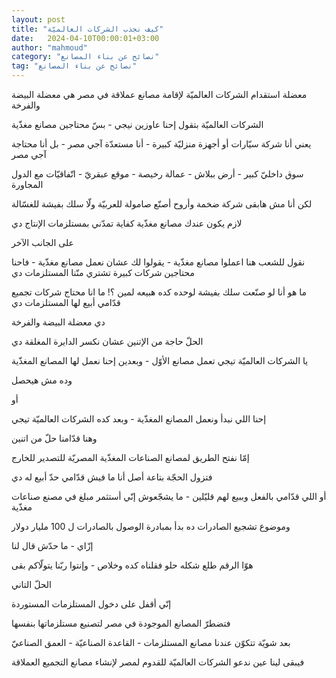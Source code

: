 ```yaml
---
layout: post
title: "كيف نجذب الشركات العالميّة"
date:   2024-04-10T00:00:01+03:00
author: "mahmoud"
category: "نصائح عن بناء المصانع"
tag: "نصائح عن بناء المصانع"
---
```



معضلة استقدام الشركات العالميّة لإقامة مصانع عملاقة في
مصر هي معضلة البيضة والفرخة




الشركات العالميّة بتقول إحنا عاوزين نيجي - بسّ محتاجين
مصانع مغذّية

يعني أنا شركة سيّارات أو أجهزة منزليّة كبيرة - أنا مستعدّة
آجي مصر - بل أنا محتاجة آجي مصر

سوق داخليّ كبير - أرض ببلاش - عمالة رخيصة - موقع عبقريّ -
اتّفاقيّات مع الدول المجاورة




لكن أنا مش هابقى شركة ضخمة وأروح أصنّع صامولة للعربيّة ولّا
سلك بفيشة للغسّالة

لازم يكون عندك مصانع مغذّية كفاية تمدّني بمستلزمات الإنتاج
دي




على الجانب الآخر

نقول للشعب هنا اعملوا مصانع مغذّية - يقولوا لك عشان نعمل
مصانع مغذّية - فاحنا محتاجين شركات كبيرة تشتري منّنا المستلزمات دي

ما هو أنا لو صنّعت سلك بفيشة لوحده كده هبيعه لمين ؟! ما
انا محتاج شركات تجميع قدّامي أبيع لها المستلزمات دي




دي معضلة البيضة والفرخة




الحلّ حاجة من الإتنين عشان نكسر الدايرة المغلقة دي




يا الشركات العالميّة تيجي تعمل مصانع الأوّل - وبعدين إحنا
نعمل لها المصانع المغذّية

وده مش هيحصل




أو

إحنا اللي نبدأ ونعمل المصانع المغذّية - وبعد كده الشركات
العالميّة تيجي




وهنا قدّامنا حلّ من اتنين




إمّا نفتح الطريق لمصانع الصناعات المغذّية المصريّة للتصدير
للخارج

فتزول الحجّة بتاعة أصل أنا ما فيش قدّامي حدّ أبيع له
دي

أو اللي قدّامي بالفعل وببيع لهم قليّلين - ما يشجّعوش إنّي
أستثمر مبلغ في مصنع صناعات مغذّية




وموضوع تشجيع الصادرات ده بدأ بمبادرة الوصول بالصادرات ل
100 مليار دولار

إزّاي - ما حدّش قال لنا

هوّا الرقم طلع شكله حلو فقلناه كده وخلاص - وإنتوا ربّنا
يتولّاكم بقى




الحلّ التاني

إنّي أقفل على دخول المستلزمات المستوردة

فتضطرّ المصانع الموجودة في مصر لتصنيع مستلزماتها
بنفسها

بعد شويّة تتكوّن عندنا مصانع المستلزمات - القاعدة
الصناعيّة - العمق الصناعيّ

فيبقى لينا عين ندعو الشركات العالميّة للقدوم لمصر لإنشاء
مصانع التجميع العملاقة
